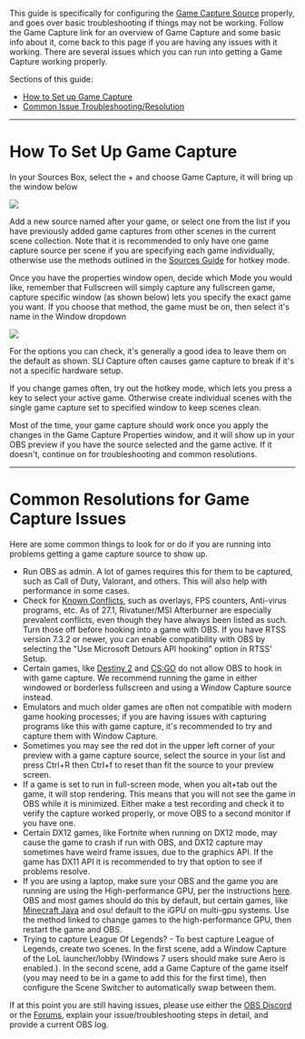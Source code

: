 This guide is specifically for configuring the [Game Capture Source](https://obsproject.com/wiki/Sources-Guide#game-capture) properly, and goes over basic troubleshooting if things may not be working. Follow the Game Capture link for an overview of Game Capture and some basic info about it, come back to this page if you are having any issues with it working. There are several issues which you can run into getting a Game Capture working properly.

Sections of this guide:

* [How to Set up Game Capture](https://github.com/obsproject/obs-studio/wiki/Game-Capture-Guide#how-to-set-up-game-capture)
* [Common Issue Troubleshooting/Resolution](https://github.com/obsproject/obs-studio/wiki/Game-Capture-Guide#common-resolutions-for-game-capture-issues)

***
# How To Set Up Game Capture

In your Sources Box, select the + and choose Game Capture, it will bring up the window below 

![](https://i.imgur.com/lFfCgtd.png)

Add a new source named after your game, or select one from the list if you have previously added game captures from other scenes in the current scene collection. Note that it is recommended to only have one game capture source per scene if you are specifying each game individually, otherwise use the methods outlined in the [Sources Guide](https://obsproject.com/wiki/Sources-Guide#game-capture) for hotkey mode.

Once you have the properties window open, decide which Mode you would like, remember that Fullscreen will simply capture any fullscreen game, capture specific window (as shown below) lets you specify the exact game you want. If you choose that method, the game must be on, then select it's name in the Window dropdown

![](https://i.imgur.com/jx9NPHA.png)

For the options you can check, it's generally a good idea to leave them on the default as shown. SLI Capture often causes game capture to break if it's not a specific hardware setup.

If you change games often, try out the hotkey mode, which lets you press a key to select your active game. Otherwise create individual scenes with the single game capture set to specified window to keep scenes clean.

Most of the time, your game capture should work once you apply the changes in the Game Capture Properties window, and it will show up in your OBS preview if you have the source selected and the game active. If it doesn't, continue on for troubleshooting and common resolutions.


***

# Common Resolutions for Game Capture Issues

Here are some common things to look for or do if you are running into problems getting a game capture source to show up.

* Run OBS as admin. A lot of games requires this for them to be captured, such as Call of Duty, Valorant, and others. This will also help with performance in some cases. 
* Check for [Known Conflicts](https://obsproject.com/wiki/Known-Conflicts), such as overlays, FPS counters, Anti-virus programs, etc. As of 27.1, Rivatuner/MSI Afterburner are especially prevalent conflicts, even though they have always been listed as such. Turn those off before hooking into a game with OBS. If you have RTSS version 7.3.2 or newer, you can enable compatibility with OBS by selecting the "Use Microsoft Detours API hooking" option in RTSS' Setup.
* Certain games, like [Destiny 2](https://www.bungie.net/en/Help/Article/46101) and [CS:GO](https://blog.counter-strike.net/index.php/2020/07/30736/) do not allow OBS to hook in with game capture. We recommend running the game in either windowed or borderless fullscreen and using a Window Capture source instead. 
* Emulators and much older games are often not compatible with modern game hooking processes; if you are having issues with capturing programs like this with game capture, it's recommended to try and capture them with Window Capture.
* Sometimes you may see the red dot in the upper left corner of your preview with a game capture source, select the source in your list and press Ctrl+R then Ctrl+f to reset than fit the source to your preview screen. 
* If a game is set to run in full-screen mode, when you alt+tab out the game, it will stop rendering. This means that you will not see the game in OBS while it is minimized. Either make a test recording and check it to verify the capture worked properly, or move OBS to a second monitor if you have one.
* Certain DX12 games, like Fortnite when running on DX12 mode, may cause the game to crash if run with OBS, and DX12 capture may sometimes have weird frame issues, due to the graphics API. If the game has DX11 API it is recommended to try that option to see if problems resolve. 
* If you are using a laptop, make sure your OBS and the game you are running are using the High-performance GPU, per the instructions [here](https://obsproject.com/wiki/Laptop-GPU-Selection-Windows-10). OBS and most games should do this by default, but certain games, like [Minecraft Java](https://obsproject.com/wiki/Minecraft-Not-Working-With-Game-Capture) and osu! default to the iGPU on multi-gpu systems. Use the method linked to change games to the high-performance GPU, then restart the game and OBS.
* Trying to capture League Of Legends? - To best capture League of Legends, create two scenes. In the first scene, add a Window Capture of the LoL launcher/lobby (Windows 7 users should make sure Aero is enabled.). In the second scene, add a Game Capture of the game itself (you may need to be in a game to add this for the first time), then configure the Scene Switcher to automatically swap between them.


If at this point you are still having issues, please use either the [OBS Discord](https://obsproject.com/discord) or the [Forums](https://obsproject.com/forum/), explain your issue/troubleshooting steps in detail, and provide a current OBS log.